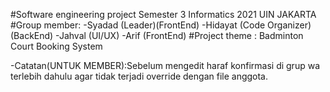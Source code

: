 #Software engineering project Semester 3 Informatics 2021 UIN JAKARTA
#Group member:
-Syadad (Leader)(FrontEnd)
-Hidayat (Code Organizer)(BackEnd)
-Jahval (UI/UX)
-Arif (FrontEnd)
#Project theme : Badminton Court Booking System

-Catatan(UNTUK MEMBER):Sebelum mengedit haraf konfirmasi di grup wa terlebih dahulu agar tidak terjadi override dengan file anggota.
